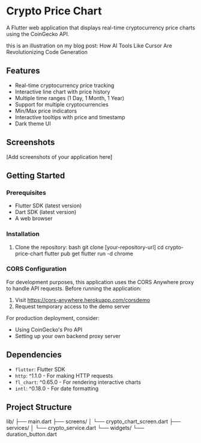 # Crypto Price Chart

A Flutter web application that displays real-time cryptocurrency price charts using the CoinGecko API.

this is an illustration on my blog post: How AI Tools Like Cursor Are Revolutionizing Code Generation

## Features

- Real-time cryptocurrency price tracking
- Interactive line chart with price history
- Multiple time ranges (1 Day, 1 Month, 1 Year)
- Support for multiple cryptocurrencies
- Min/Max price indicators
- Interactive tooltips with price and timestamp
- Dark theme UI

## Screenshots

[Add screenshots of your application here]

## Getting Started

### Prerequisites

- Flutter SDK (latest version)
- Dart SDK (latest version)
- A web browser

### Installation

1. Clone the repository:
bash
git clone [your-repository-url]
cd crypto-price-chart
flutter pub get
flutter run -d chrome


### CORS Configuration

For development purposes, this application uses the CORS Anywhere proxy to handle API requests. Before running the application:

1. Visit https://cors-anywhere.herokuapp.com/corsdemo
2. Request temporary access to the demo server

For production deployment, consider:
- Using CoinGecko's Pro API
- Setting up your own backend proxy server

## Dependencies

- `flutter`: Flutter SDK
- `http`: ^1.1.0 - For making HTTP requests
- `fl_chart`: ^0.65.0 - For rendering interactive charts
- `intl`: ^0.18.0 - For date formatting

## Project Structure
lib/
├── main.dart
├── screens/
│ └── crypto_chart_screen.dart
├── services/
│ └── crypto_service.dart
└── widgets/
└── duration_button.dart